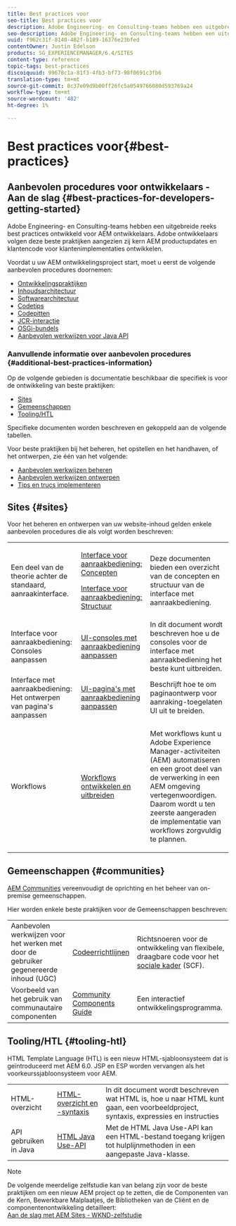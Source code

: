 ```yaml
---
title: Best practices voor
seo-title: Best practices voor
description: Adobe Engineering- en Consulting-teams hebben een uitgebreide reeks best practices ontwikkeld voor AEM ontwikkelaars
seo-description: Adobe Engineering- en Consulting-teams hebben een uitgebreide reeks best practices ontwikkeld voor AEM ontwikkelaars
uuid: f962c31f-8140-482f-b189-16376e23bfed
contentOwner: Justin Edelson
products: SG_EXPERIENCEMANAGER/6.4/SITES
content-type: reference
topic-tags: best-practices
discoiquuid: 99678c1a-81f3-4fb3-bf73-98f0691c3fb6
translation-type: tm+mt
source-git-commit: 8c37e09d9b00ff26fc5a0549766080d593769a24
workflow-type: tm+mt
source-wordcount: '482'
ht-degree: 1%

---
```



# Best practices voor{#best-practices}

## Aanbevolen procedures voor ontwikkelaars - Aan de slag {#best-practices-for-developers-getting-started}

Adobe Engineering- en Consulting-teams hebben een uitgebreide reeks best practices ontwikkeld voor AEM ontwikkelaars. Adobe ontwikkelaars volgen deze beste praktijken aangezien zij kern AEM productupdates en klantencode voor klantenimplementaties ontwikkelen.

Voordat u uw AEM ontwikkelingsproject start, moet u eerst de volgende aanbevolen procedures doornemen:

* [Ontwikkelingspraktijken](/help/sites-developing/development-practices.md)
* [Inhoudsarchitectuur](/help/sites-developing/content-architecture.md)
* [Softwarearchitectuur](/help/sites-developing/software-architecture.md)
* [Codetips](/help/sites-developing/coding-tips.md)
* [Codepitten](/help/sites-developing/code-pitfalls.md)
* [JCR-interactie](/help/sites-developing/jcr-integration.md)
* [OSGi-bundels](/help/sites-developing/osgi-bundles.md)
* [Aanbevolen werkwijzen voor Java API](https://docs.adobe.com/content/help/en/experience-manager-learn/foundation/development/understand-java-api-best-practices.html)

### Aanvullende informatie over aanbevolen procedures {#additional-best-practices-information}

Op de volgende gebieden is documentatie beschikbaar die specifiek is voor de ontwikkeling van beste praktijken:

* [Sites](#sites)
* [Gemeenschappen](/help/sites-developing/best-practices.md#communities)
* [Tooling/HTL](/help/sites-developing/best-practices.md#tooling-htl)

Specifieke documenten worden beschreven en gekoppeld aan de volgende tabellen.

Voor beste praktijken bij het beheren, het opstellen en het handhaven, of het ontwerpen, zie één van het volgende:

* [Aanbevolen werkwijzen beheren](/help/sites-administering/administer-best-practices.md)
* [Aanbevolen werkwijzen ontwerpen](/help/sites-authoring/best-practices.md)
* [Tips en trucs implementeren](/help/sites-deploying/best-practices.md)

## Sites {#sites}

Voor het beheren en ontwerpen van uw website-inhoud gelden enkele aanbevolen procedures die als volgt worden beschreven:

<table> 
 <tbody>
  <tr>
   <td>Een deel van de theorie achter de standaard, aanraakinterface.</td> 
   <td><p><a href="/help/sites-developing/touch-ui-concepts.md">Interface voor aanraakbediening: Concepten</a></p> <p><a href="/help/sites-developing/touch-ui-structure.md">Interface voor aanraakbediening: Structuur</a></p> </td> 
   <td>Deze documenten bieden een overzicht van de concepten en structuur van de interface met aanraakbediening.</td> 
  </tr>
  <tr>
   <td>Interface voor aanraakbediening: Consoles aanpassen </td> 
   <td><a href="/help/sites-developing/customizing-consoles-touch.md">UI-consoles met aanraakbediening aanpassen</a></td> 
   <td>In dit document wordt beschreven hoe u de consoles voor de interface met aanraakbediening het beste kunt uitbreiden.</td> 
  </tr>
  <tr>
   <td>Interface met aanraakbediening: Het ontwerpen van pagina's aanpassen</td> 
   <td><a href="/help/sites-developing/customizing-page-authoring-touch.md">UI-pagina's met aanraakbediening aanpassen</a></td> 
   <td>Beschrijft hoe te om paginaontwerp voor aanraking-toegelaten UI uit te breiden.</td> 
  </tr>
  <tr>
   <td>Workflows</td> 
   <td><a href="/help/sites-developing/workflows-best-practices.md">Workflows ontwikkelen en uitbreiden</a></td> 
   <td><p>Met workflows kunt u Adobe Experience Manager-activiteiten (AEM) automatiseren en een groot deel van de verwerking in een AEM omgeving vertegenwoordigen. Daarom wordt u ten zeerste aangeraden de implementatie van workflows zorgvuldig te plannen.</p> </td> 
  </tr>
 </tbody>
</table>

## Gemeenschappen {#communities}

[AEM Communities](/help/communities/overview.md) vereenvoudigt de oprichting en het beheer van on-premise gemeenschappen.

Hier worden enkele beste praktijken voor de Gemeenschappen beschreven:

|  |  |  |
|---|---|---|
| Aanbevolen werkwijzen voor het werken met door de gebruiker gegenereerde inhoud (UGC) | [Codeerrichtlijnen](/help/communities/code-guide.md) | Richtsnoeren voor de ontwikkeling van flexibele, draagbare code voor het [sociale kader](/help/communities/scf.md) (SCF). |
| Voorbeeld van het gebruik van communautaire componenten | [Community Components Guide](/help/communities/components-guide.md) | Een interactief ontwikkelingsprogramma. |

## Tooling/HTL {#tooling-htl}

HTML Template Language (HTL) is een nieuw HTML-sjabloonsysteem dat is geïntroduceerd met AEM 6.0. JSP en ESP worden vervangen als het voorkeurssjabloonsysteem voor AEM.

|  |  |  |
|---|---|---|
| HTML-overzicht | [HTML-overzicht en -syntaxis](https://helpx.adobe.com/experience-manager/htl/user-guide.html) | In dit document wordt beschreven wat HTML is, hoe u naar HTML kunt gaan, een voorbeeldproject, syntaxis, expressies en instructies |
| API gebruiken in Java | [HTML Java Use-API](https://helpx.adobe.com/experience-manager/htl/using/use-api.html) | Met de HTML Java Use-API kan een HTML-bestand toegang krijgen tot hulplijnmethoden in een aangepaste Java-klasse. |

>[!NOTE]
>
>De volgende meerdelige zelfstudie kan van belang zijn voor de beste praktijken om een nieuw AEM project op te zetten, die de Componenten van de Kern, Bewerkbare Malplaatjes, de Bibliotheken van de Cliënt en de componentenontwikkeling detailleert:\
>[Aan de slag met AEM Sites - WKND-zelfstudie](https://helpx.adobe.com/experience-manager/kt/sites/using/getting-started-wknd-tutorial-develop.html)

